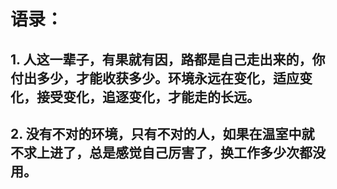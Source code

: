 # 语录：

## 1. 人这一辈子，有果就有因，路都是自己走出来的，你付出多少，才能收获多少。环境永远在变化，适应变化，接受变化，追逐变化，才能走的长远。

## 2. 没有不对的环境，只有不对的人，如果在温室中就不求上进了，总是感觉自己厉害了，换工作多少次都没用。
